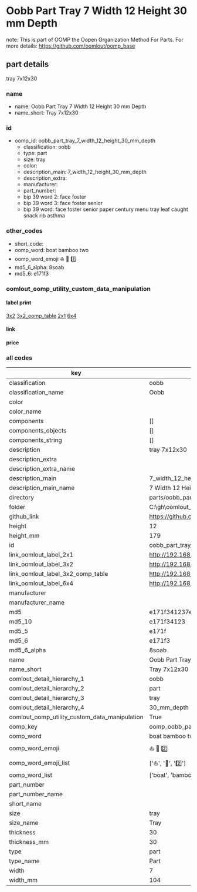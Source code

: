 # Oobb Part Tray 7 Width 12 Height 30 mm Depth  

note: This is part of OOMP the Oopen Organization Method For Parts. For more details: https://github.com/oomlout/oomp_base

##  part details
  



tray 7x12x30



### name
* name: Oobb Part Tray 7 Width 12 Height 30 mm Depth
* name_short: Tray 7x12x30 
### id
* oomp_id: oobb_part_tray_7_width_12_height_30_mm_depth
  * classification: oobb
  * type: part
  * size: tray
  * color: 
  * description_main: 7_width_12_height_30_mm_depth
  * description_extra: 
  * manufacturer: 
  * part_number: 
  * bip 39 word 2: face foster
  * bip 39 word 3: face foster senior
  * bip 39 word: face foster senior paper century menu tray leaf caught snack rib asthma

### other_codes
* short_code: 
* oomp_word: boat bamboo two
* oomp_word_emoji :boat: :bamboo: :two:
* md5_6_alpha: 8soab
* md5_6: e171f3






### oomlout_oomp_utility_custom_data_manipulation
#### label print
[3x2](http://192.168.1.245:1112/?label=oomp%208soab)
[3x2_oomp_table](http://192.168.1.108:1112/?label=oomp%208soab)
[2x1](http://192.168.1.242:1112/?label=oomp%208soab)
[6x4](http://192.168.1.55:1112/?label=oomp%208soab)    

#### link

                              

#### price







### all codes 
| key | value |  
| --- | --- |  
| classification | oobb |  
| classification_name | Oobb |  
| color |  |  
| color_name |  |  
| components | [] |  
| components_objects | [] |  
| components_string | [] |  
| description | tray 7x12x30 |  
| description_extra |  |  
| description_extra_name |  |  
| description_main | 7_width_12_height_30_mm_depth |  
| description_main_name | 7 Width 12 Height 30 mm Depth |  
| directory | parts/oobb_part_tray_7_width_12_height_30_mm_depth |  
| folder | C:\gh\oomlout_oobb_version_4_generated_parts\parts\oobb_part_tray_7_width_12_height_30_mm_depth |  
| github_link | https://github.com/oomlout/oomlout_oomp_part_src/tree/main/parts/oobb_part_tray_7_width_12_height_30_mm_depth |  
| height | 12 |  
| height_mm | 179 |  
| id | oobb_part_tray_7_width_12_height_30_mm_depth |  
| link_oomlout_label_2x1 | http://192.168.1.242:1112/?label=oomp%208soab |  
| link_oomlout_label_3x2 | http://192.168.1.245:1112/?label=oomp%208soab |  
| link_oomlout_label_3x2_oomp_table | http://192.168.1.108:1112/?label=oomp%208soab |  
| link_oomlout_label_6x4 | http://192.168.1.55:1112/?label=oomp%208soab |  
| manufacturer |  |  
| manufacturer_name |  |  
| md5 | e171f341237ebcf62c92b9ff8757028c |  
| md5_10 | e171f34123 |  
| md5_5 | e171f |  
| md5_6 | e171f3 |  
| md5_6_alpha | 8soab |  
| name | Oobb Part Tray 7 Width 12 Height 30 mm Depth |  
| name_short | Tray 7x12x30  |  
| oomlout_detail_hierarchy_1 | oobb |  
| oomlout_detail_hierarchy_2 | part |  
| oomlout_detail_hierarchy_3 | tray |  
| oomlout_detail_hierarchy_4 | 30_mm_depth |  
| oomlout_oomp_utility_custom_data_manipulation | True |  
| oomp_key | oomp_oobb_part_tray_7_width_12_height_30_mm_depth |  
| oomp_word | boat bamboo two |  
| oomp_word_emoji | :boat: :bamboo: :two: |  
| oomp_word_emoji_list | [':boat:', ':bamboo:', ':two:'] |  
| oomp_word_list | ['boat', 'bamboo', 'two'] |  
| part_number |  |  
| part_number_name |  |  
| short_name |  |  
| size | tray |  
| size_name | Tray |  
| thickness | 30 |  
| thickness_mm | 30 |  
| type | part |  
| type_name | Part |  
| width | 7 |  
| width_mm | 104 |  

